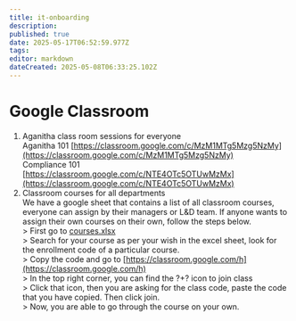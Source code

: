 ```yaml
---
title: it-onboarding
description: 
published: true
date: 2025-05-17T06:52:59.977Z
tags: 
editor: markdown
dateCreated: 2025-05-08T06:33:25.102Z
---
```


# Google Classroom

1. Aganitha class room sessions for everyone   
   Aganitha 101 [https://classroom.google.com/c/MzM1MTg5Mzg5NzMy](https://classroom.google.com/c/MzM1MTg5Mzg5NzMy)  
   Compliance 101 [https://classroom.google.com/c/NTE4OTc5OTUwMzMx](https://classroom.google.com/c/NTE4OTc5OTUwMzMx)  
2. Classroom courses for all departments  
   We have a google sheet that contains a list of all classroom courses, everyone can assign by their managers or L\&D team. If anyone wants to assign their own courses on their own, follow the steps below.  
   \> First go to [courses.xlsx](https://docs.google.com/spreadsheets/d/19e0ui0JMKxvTyxZXjPjtMfVYSmPQVerF/edit?gid=623576320#gid=623576320)   
   \> Search for  your course as per your wish in the excel sheet, look for the enrollment code of a particular course.   
   \> Copy the code and go to [https://classroom.google.com/h](https://classroom.google.com/h)  
   \> In the top right corner, you can find the ?+? icon to join class  
   \> Click that icon, then you are asking for the class code, paste the code that you have copied. Then click join.   
   \> Now, you are able to go through the course on your own.

# 


